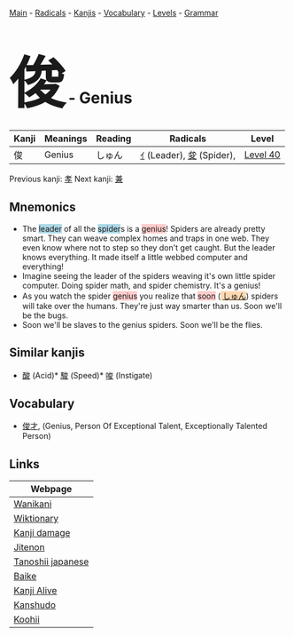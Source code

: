 <style> bigfont {font-size: 100px}</style>
[Main](../README.md) -
[Radicals](../radicals.md) -
[Kanjis](../kanjis.md) -
[Vocabulary](../vocabulary.md) -
[Levels](../levels.md) -
[Grammar](../grammar.md)
# <bigfont> 俊</bigfont> - Genius 

| Kanji | Meanings | Reading | Radicals | Level |
| --- | --- | --- | --- | --- |
| 俊 | Genius | しゅん | [ｲ](../radicals/ｲ.md) (Leader), [夋](../radicals/夋.md) (Spider),  | [Level 40](../levels/wk_level40.md) |

Previous kanji: [孝](孝.md) Next kanji: [兼](兼.md) 

## Mnemonics
 * The <span style="background-color:#ADD8E6"> leader</span> of all the <span style="background-color:#ADD8E6"> spider</span>s is a <span style="background-color:#ffcccb"> genius</span>! Spiders are already pretty smart. They can weave complex homes and traps in one web. They even know where not to step so they don't get caught. But the leader knows everything. It made itself a little webbed computer and everything!
* Imagine seeing the leader of the spiders weaving it's own little spider computer. Doing spider math, and spider chemistry. It's a genius!
* As you watch the spider <span style="background-color:#ffcccb"> genius</span> you realize that <span style="background-color:#ffcccb"> soon</span> (<span style="background-color:#fed8b1"> [しゅん](https://jisho.org/search/しゅん)</span>) spiders will take over the humans. They're just way smarter than us. Soon we'll be the bugs.
* Soon we'll be slaves to the genius spiders. Soon we'll be the flies. 


## Similar kanjis
 * [酸](酸.md) (Acid)* [駿](駿.md) (Speed)* [唆](唆.md) (Instigate)


## Vocabulary
 * [俊才](../vocabulary/俊.md), (Genius, Person Of Exceptional Talent, Exceptionally Talented Person)



## Links 

| Webpage |
| --- |
| [Wanikani          ](https://www.wanikani.com/kanji/俊) |
| [Wiktionary        ](https://en.wiktionary.org/wiki/俊) |
| [Kanji damage      ](http://www.kanjidamage.com/kanji/search?utf8=✓&q=俊) |
| [Jitenon           ](https://jitenon.com/kanji/俊) |
| [Tanoshii japanese ](https://www.tanoshiijapanese.com/dictionary/kanji.cfm?k=俊) |
| [Baike             ](https://baike.baidu.com/item/俊) |
| [Kanji Alive       ](https://app.kanjialive.com/俊) |
| [Kanshudo          ](https://www.kanshudo.com/searchmn?q=俊) |
| [Koohii            ](https://kanji.koohii.com/study/kanji/俊) |
